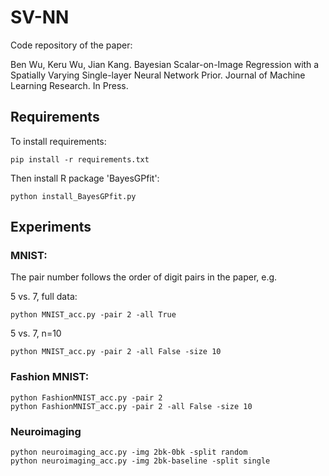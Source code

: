 # SV-NN
Code repository of the paper:

Ben Wu, Keru Wu, Jian Kang. Bayesian Scalar-on-Image Regression with a Spatially Varying Single-layer Neural Network Prior. Journal of Machine Learning Research. In Press.

## Requirements

To install requirements:

```
pip install -r requirements.txt
```

Then install R package 'BayesGPfit':

```
python install_BayesGPfit.py
```

## Experiments

### MNIST: 
The pair number follows the order of digit pairs in the paper, e.g.

5 vs. 7, full data:

```
python MNIST_acc.py -pair 2 -all True
```

5 vs. 7, n=10

```
python MNIST_acc.py -pair 2 -all False -size 10
```

### Fashion MNIST: 

```
python FashionMNIST_acc.py -pair 2
python FashionMNIST_acc.py -pair 2 -all False -size 10
```

### Neuroimaging

```
python neuroimaging_acc.py -img 2bk-0bk -split random
python neuroimaging_acc.py -img 2bk-baseline -split single
```





